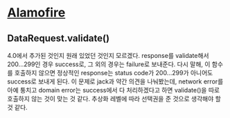 # [Alamofire](https://github.com/Alamofire/Alamofire)

## DataRequest.validate()
 4.0에서 추가된 것인지 원래 있었던 것인지 모르겠다. response를 validate해서 200...299인 경우 success로, 그 외의 경우는 failure로 보내준다. 다시 말해, 이 함수를 호출하지 않으면 정상적인 response는 status code가 200...299가 아니어도 success로 보내게 된다.
 이 문제로 jack과 약간 의견을 나눠봤는데, network error를 아예 퉁치고 domain error는 success에서 다 처리하겠다고 하면 validate()을 따로 호출하지 않는 것이 맞는 것 같다. 추상화 레벨에 따라 선택권을 준 것으로 생각해야 할 것 같다.

